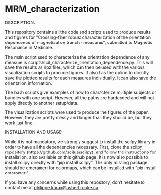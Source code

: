 # MRM_characterization

DESCRIPTION:

This repository contains all the code and scripts used to produce results and
figures for "Crossing-fiber robust characterization of the orientation dependence
of magnetization transfer measures", submitted to Magnetic Resonance in Medicine.

The main script used to characterize the orientation dependence of any measure is
scripts/scil_characterize_orientation_dependence.py. This will save the results as
npz files, which can then be used with the various visualization scripts to
produce figures. It also has the option to directly save the plotted results for
each measures individually. It can also save the orientation information.

The bash scripts give examples of how to characterize multiple subjects or bundles
with one script. However, all the paths are hardcoded and will not apply directly
to another setup/data.

The visualization scripts were used to produce the figures of the paper. However,
they are pretty messy and longer than they should be, but they work just fine.

INSTALLATION AND USAGE:

While it is not mandatory, we strongly suggest to install the scilpy library in order
to have all the dependencies necessary. First, clone the scilpy repository
(https://github.com/scilus/scilpy), and follow the instructions for installation,
also available on this github page. It is now also possible to install scilpy directly
with "pip install scilpy".
The only missing package should be cmcrameri for colormaps, which can be
installed with "pip install cmcrameri".


If you have any concerns while using this repository, don't hesitate to contact me
at philippe.karan@usherbrooke.ca.